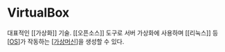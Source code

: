 # VirtualBox

대표적인 [[가상화]] 기술. [[오픈소스]] 도구로 서버 가상화에 사용하며 [[리눅스]] 등 [[OS]]가 작동하는 [[가상머신]]을 생성할 수 있다. 



[//begin]: # "Autogenerated link references for markdown compatibility"
[OS]: OS.md "OS"
[가상머신]: 가상머신.md "가상머신"
[//end]: # "Autogenerated link references"